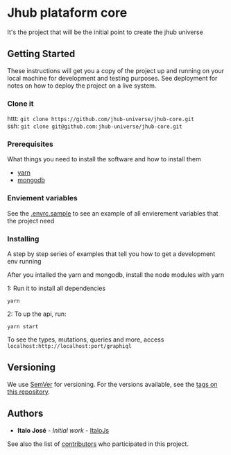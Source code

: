 # Jhub plataform core
It's the project that will be the initial point to create the jhub universe

## Getting Started
These instructions will get you a copy of the project up and running on your local machine for development and testing purposes. See deployment for notes on how to deploy the project on a live system.

### Clone it
httt: `git clone https://github.com/jhub-universe/jhub-core.git` <br> 
ssh: `git clone git@github.com:jhub-universe/jhub-core.git` 

### Prerequisites
What things you need to install the software and how to install them

 - [yarn](https://yarnpkg.com/en/)
 - [mongodb](https://www.mongodb.com/)


### Enviement variables
See the [.envrc.sample](./.envrc.sample) to see an example of all envierement variables that the project need

### Installing
A step by step series of examples that tell you how to get a development env running

After you intalled the yarn and mongodb, install the node modules with yarn

 1: Run it to install all dependencies
``` shell
yarn
```

2: To up the api, run: 

``` shell
yarn start
```
To see the types, mutations, queries and more, access `localhost:http://localhost:port/graphiql`

## Versioning

We use [SemVer](http://semver.org/) for versioning. For the versions available, see the [tags on this repository](https://github.com/your/project/tags). 

## Authors

* **Italo José** - *Initial work* - [ItaloJs](https://github.com/italojs)

See also the list of [contributors](https://github.com/jhub-universe/jhub-core/contributors) who participated in this project.

